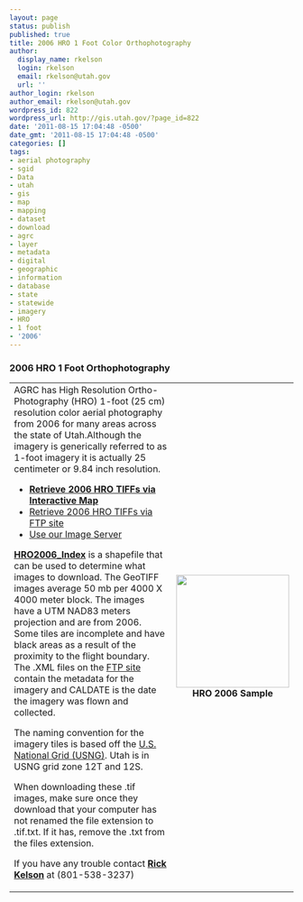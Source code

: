 ```yaml
---
layout: page
status: publish
published: true
title: 2006 HRO 1 Foot Color Orthophotography
author:
  display_name: rkelson
  login: rkelson
  email: rkelson@utah.gov
  url: ''
author_login: rkelson
author_email: rkelson@utah.gov
wordpress_id: 822
wordpress_url: http://gis.utah.gov/?page_id=822
date: '2011-08-15 17:04:48 -0500'
date_gmt: '2011-08-15 17:04:48 -0500'
categories: []
tags:
- aerial photography
- sgid
- Data
- utah
- gis
- map
- mapping
- dataset
- download
- agrc
- layer
- metadata
- digital
- geographic
- information
- database
- state
- statewide
- imagery
- HRO
- 1 foot
- '2006'
---
```

<h3>2006 HRO 1 Foot Orthophotography</h3>
<table border="0">
<tbody>
<tr>
<td>AGRC has High Resolution Ortho-Photography (HRO) 1-foot (25 cm) resolution color aerial photography from 2006 for many areas across the state of Utah.Although the imagery is generically referred to as 1-foot imagery it is actually 25 centimeter or 9.84 inch resolution.</p>
<ul>
<li><strong><a href="http://raster.utah.gov/?cat=HRO%202006%20(25cm)" target="_blank">Retrieve 2006 HRO TIFFs via Interactive Map</a></strong></li>
<li><a href="ftp://ftp.agrc.utah.gov/Imagery/HRO2006/" target="_blank">Retrieve 2006 HRO TIFFs via FTP site</a></li>
<li><a href="http://gis.utah.gov/data/utah-sgid-image-server/" target="_blank">Use our Image Server</a></li>
</ul>
<p><a href="ftp://ftp.agrc.utah.gov/UtahSGID_Vector/UTM12_NAD83/INDICES/UnpackagedData/HRO2006/_Statewide/HRO2006_shp.zip"><strong>HRO2006_Index</strong></a> is a shapefile that can be used to determine what images to download. The GeoTIFF images average 50 mb per 4000 X 4000 meter block. The images have a UTM NAD83 meters projection and are from 2006. Some tiles are incomplete and have black areas as a result of the proximity to the flight boundary. The .XML files on the <a href="ftp://ftp.agrc.utah.gov/Imagery/HRO2006/" target="_blank">FTP site</a> contain the metadata for the imagery and CALDATE is the date the imagery was flown and collected.</p>
<p>The naming convention for the imagery tiles is based off the <a href="http://www.fgdc.gov/usng/how-to-read-usng/index_html" target="_blank">U.S. National Grid (USNG)</a>. Utah is in USNG grid zone 12T and 12S.</p>
<p>When downloading these .tif images, make sure once they download that your computer has not renamed the file extension to .tif.txt. If it has, remove the .txt from the files extension.</p>
<p>If you have any trouble contact <a href="mailto:rkelson@utah.gov"><strong>Rick Kelson</strong></a> at (801-538-3237)</td>
<td style="text-align: center;"><a href="http://gis.utah.gov/wp-content/uploads/HRO2006_sample.jpg" target="_blank"><img src="http://gis.utah.gov/wp-content/uploads/HRO2006_sample.jpg" alt=" " width="200" height="200" /></a><br />
<strong>    HRO 2006 Sample</strong></td>
</tr>
</tbody>
</table>
